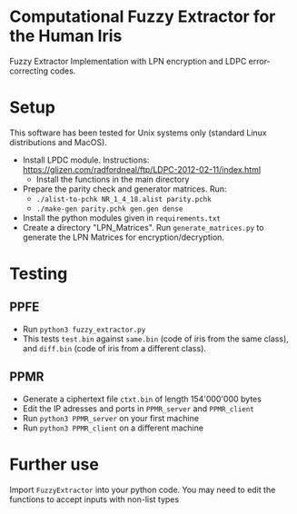 # Computational Fuzzy Extractor for the Human Iris
 Fuzzy Extractor Implementation with LPN encryption and LDPC error-correcting codes.
 
# Setup
This software has been tested for Unix systems only (standard Linux distributions and MacOS).

* Install LPDC module. Instructions: https://glizen.com/radfordneal/ftp/LDPC-2012-02-11/index.html
  * Install the functions in the main directory
* Prepare the parity check and generator matrices. Run:
  * ```./alist-to-pchk NR_1_4_18.alist parity.pchk ```
  * ```./make-gen parity.pchk gen.gen dense```
* Install the python modules given in `requirements.txt`
* Create a directory "LPN_Matrices". Run `generate_matrices.py` to generate the LPN Matrices for encryption/decryption.

# Testing
## PPFE
* Run `python3 fuzzy_extractor.py`
* This tests `test.bin` against `same.bin` (code of iris from the same class), and `diff.bin` (code of iris from a different class).
## PPMR
* Generate a ciphertext file `ctxt.bin` of length 154'000'000 bytes
* Edit the IP adresses and ports in `PPMR_server` and `PPMR_client`
* Run `python3 PPMR_server` on your first machine
* Run `python3 PPMR_client` on a different machine

# Further use
Import `FuzzyExtractor` into your python code. You may need to edit the functions to accept inputs with non-list types
